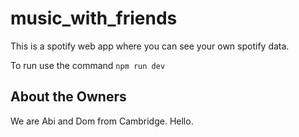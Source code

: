 # music_with_friends

This is a spotify web app where you can see your own spotify data.

To run use the command `npm run dev`

## About the Owners

We are Abi and Dom from Cambridge. Hello.